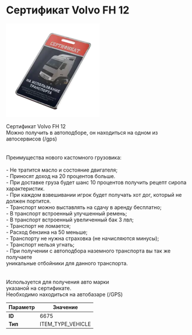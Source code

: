 # Сертификат Volvo FH 12

![Item Image](../img/6675.webp?raw=true)

Сертификат Volvo FH 12<br>Можно получить в автоподборе, он находиться на одном из автосервисов (/gps)<br><br><br>Преимущества нового кастомного грузовика:<br><br>- Не тратится масло и состояние двигателя;<br>- Приносят доход на 20 процентов больше.<br>- При доставке груза будет шанс 10 процентов получить рецепт сиропа характеристик.<br>- При каждом взвешивании игрок будет получать хот дог, который не должен портится.<br>- Транспорт можно выставлять на сдачу в аренду бесплатно;<br>- В транспорт встроенный улучшенный ремень;<br>- В транспорт встроенный увеличенный бак 3 лвл;<br>- Транспорт не ломается;<br>- Расход бензина на 50 меньше;<br>- Транспорту не нужна страховка (не начисляются минусы);<br>- Транспорт нельзя угнать;<br>- При получении с автоподбора наземного транспорта вы так же получаете <br>уникальные отбойники для данного транспорта.<br><br><br>Используется для получения авто марки <br>указаной на сертификате.<br>Необходимо находиться на автобазаре (/GPS)


| Параметр | Значение |
|----------|----------|
| **ID** | 6675 |
| **Тип** | ITEM_TYPE_VEHICLE |

